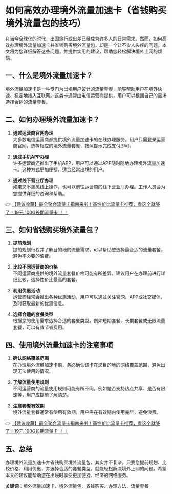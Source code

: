 # 如何高效办理境外流量加速卡（省钱购买境外流量包的技巧）

在当今全球化的时代，出国旅行或出差已经成为许多人的日常需求。然而，如何高效办理境外流量加速卡并省钱购买境外流量包，却是一个让不少人头疼的问题。本文将为您详细解答这些问题，并提供实用的建议，帮助您轻松解决境外上网的烦恼。

## 一、什么是境外流量加速卡？

境外流量加速卡是一种专门为出境用户设计的流量套餐，能够帮助用户在境外快速、稳定地接入互联网。这类卡通常由电信运营商提供，用户可以根据自己的需求选择合适的流量套餐。

## 二、如何办理境外流量加速卡？

1. **通过运营商官网办理**  
   大多数电信运营商都提供境外流量加速卡的在线办理服务。用户只需登录运营商官网，选择相应的境外流量套餐，按照提示完成支付即可。

2. **通过手机APP办理**  
   许多运营商还推出了手机APP，用户可以通过APP随时随地办理境外流量加速卡。这种方式更加便捷，适合经常出境的用户。

3. **通过线下营业厅办理**  
   如果您不熟悉线上操作，也可以前往运营商的线下营业厅办理。工作人员会为您提供详细的咨询和帮助。

👉 [【建议收藏】最全聚合流量卡指南来啦！高性价比流量卡推荐，看这个就够了！19元 100G长期流量卡 ！！](https://bit.ly/Liuliangka)

## 三、如何省钱购买境外流量包？

1. **提前规划**  
   提前规划行程并了解目的地的流量需求，可以帮助您选择最合适的流量套餐，避免不必要的浪费。

2. **比较不同运营商的价格**  
   不同运营商提供的境外流量套餐价格可能有所差异，建议用户在办理前进行详细比较，选择性价比最高的套餐。

3. **利用优惠活动**  
   运营商经常会推出各种优惠活动，用户可以通过关注官网、APP或社交媒体，及时获取最新的优惠信息。

4. **选择合适的套餐类型**  
   根据您的使用需求选择合适的套餐类型，例如短期套餐、长期套餐或无限流量套餐，可以有效节省费用。

## 四、使用境外流量加速卡的注意事项

1. **确认网络覆盖范围**  
   在办理境外流量加速卡前，务必确认该卡在您目的地的网络覆盖范围，避免出现无法使用的情况。

2. **了解流量使用规则**  
   不同运营商的流量使用规则可能有所不同，例如是否支持热点共享、是否有限速等，用户应提前了解清楚。

3. **注意套餐有效期**  
   境外流量套餐通常有使用有效期，用户需在有效期内使用完毕，避免浪费。

👉 [【建议收藏】最全聚合流量卡指南来啦！高性价比流量卡推荐，看这个就够了！19元 100G长期流量卡 ！！](https://bit.ly/Liuliangka)

## 五、总结

办理境外流量加速卡并省钱购买境外流量包，其实并不复杂。只要您提前规划、比较价格、利用优惠，并选择合适的套餐类型，就能轻松解决境外上网的问题。希望本文的建议能帮助您在出境时享受更加便捷、经济的网络服务。

**关键词**：境外流量加速卡、境外流量包、省钱购买、办理方法、流量套餐